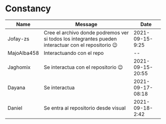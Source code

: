 ﻿# Constancy
|Name|Message|Date|
|--|--|--|
|Jofay-zs|Cree el archivo donde podremos ver si todos los integrantes pueden interactuar con el repositorio 😉|2021-09-15-9:25|
|MajoAlba458|Interactuando con el repo|--|
|Jaghomix|Se interactua con el repositorio 😉|2021-09-15-20:55|
|Dayana|Se interactua |2021-09-17-08:18|
|Daniel|Se entra al repositorio desde visual|2021-09-18-2:42|
